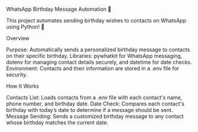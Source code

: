 WhatsApp Birthday Message Automation 🎉

This project automates sending birthday wishes to contacts on WhatsApp using Python! 🥳

Overview

Purpose: Automatically sends a personalized birthday message to contacts on their specific birthday.
Libraries: pywhatkit for WhatsApp messaging, dotenv for managing contact details securely, and datetime for date checks.
Environment: Contacts and their information are stored in a .env file for security.

How It Works

Contacts List: Loads contacts from a .env file with each contact's name, phone number, and birthday date.
Date Check: Compares each contact's birthday with today’s date to determine if a message should be sent.
Message Sending: Sends a customized birthday message to any contact whose birthday matches the current date.
